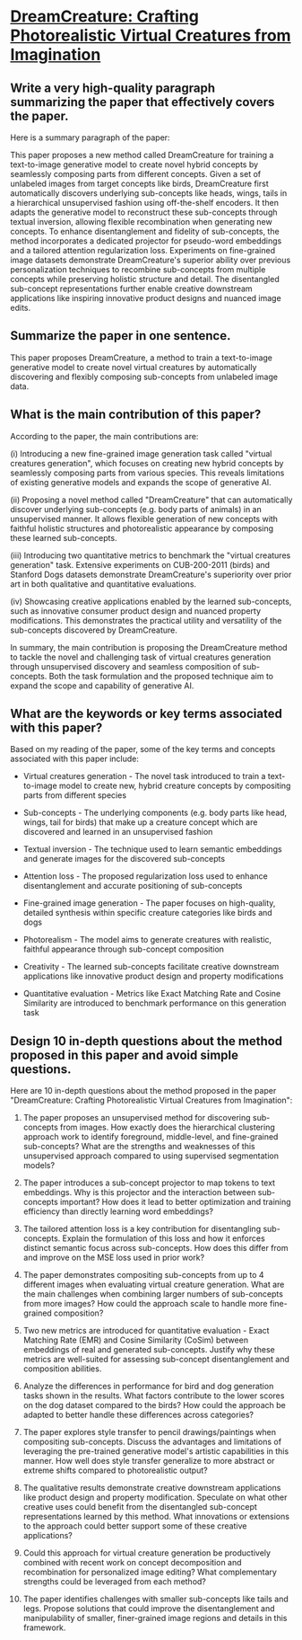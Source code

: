 # [DreamCreature: Crafting Photorealistic Virtual Creatures from   Imagination](https://arxiv.org/abs/2311.15477)

## Write a very high-quality paragraph summarizing the paper that effectively covers the paper.

 Here is a summary paragraph of the paper:

This paper proposes a new method called DreamCreature for training a text-to-image generative model to create novel hybrid concepts by seamlessly composing parts from different concepts. Given a set of unlabeled images from target concepts like birds, DreamCreature first automatically discovers underlying sub-concepts like heads, wings, tails in a hierarchical unsupervised fashion using off-the-shelf encoders. It then adapts the generative model to reconstruct these sub-concepts through textual inversion, allowing flexible recombination when generating new concepts. To enhance disentanglement and fidelity of sub-concepts, the method incorporates a dedicated projector for pseudo-word embeddings and a tailored attention regularization loss. Experiments on fine-grained image datasets demonstrate DreamCreature's superior ability over previous personalization techniques to recombine sub-concepts from multiple concepts while preserving holistic structure and detail. The disentangled sub-concept representations further enable creative downstream applications like inspiring innovative product designs and nuanced image edits.


## Summarize the paper in one sentence.

 This paper proposes DreamCreature, a method to train a text-to-image generative model to create novel virtual creatures by automatically discovering and flexibly composing sub-concepts from unlabeled image data.


## What is the main contribution of this paper?

 According to the paper, the main contributions are:

(i) Introducing a new fine-grained image generation task called "virtual creatures generation", which focuses on creating new hybrid concepts by seamlessly composing parts from various species. This reveals limitations of existing generative models and expands the scope of generative AI.

(ii) Proposing a novel method called "DreamCreature" that can automatically discover underlying sub-concepts (e.g. body parts of animals) in an unsupervised manner. It allows flexible generation of new concepts with faithful holistic structures and photorealistic appearance by composing these learned sub-concepts. 

(iii) Introducing two quantitative metrics to benchmark the "virtual creatures generation" task. Extensive experiments on CUB-200-2011 (birds) and Stanford Dogs datasets demonstrate DreamCreature's superiority over prior art in both qualitative and quantitative evaluations.

(iv) Showcasing creative applications enabled by the learned sub-concepts, such as innovative consumer product design and nuanced property modifications. This demonstrates the practical utility and versatility of the sub-concepts discovered by DreamCreature.

In summary, the main contribution is proposing the DreamCreature method to tackle the novel and challenging task of virtual creatures generation through unsupervised discovery and seamless composition of sub-concepts. Both the task formulation and the proposed technique aim to expand the scope and capability of generative AI.


## What are the keywords or key terms associated with this paper?

 Based on my reading of the paper, some of the key terms and concepts associated with this paper include:

- Virtual creatures generation - The novel task introduced to train a text-to-image model to create new, hybrid creature concepts by compositing parts from different species

- Sub-concepts - The underlying components (e.g. body parts like head, wings, tail for birds) that make up a creature concept which are discovered and learned in an unsupervised fashion

- Textual inversion - The technique used to learn semantic embeddings and generate images for the discovered sub-concepts 

- Attention loss - The proposed regularization loss used to enhance disentanglement and accurate positioning of sub-concepts

- Fine-grained image generation - The paper focuses on high-quality, detailed synthesis within specific creature categories like birds and dogs

- Photorealism - The model aims to generate creatures with realistic, faithful appearance through sub-concept composition 

- Creativity - The learned sub-concepts facilitate creative downstream applications like innovative product design and property modifications

- Quantitative evaluation - Metrics like Exact Matching Rate and Cosine Similarity are introduced to benchmark performance on this generation task


## Design 10 in-depth questions about the method proposed in this paper and avoid simple questions.

 Here are 10 in-depth questions about the method proposed in the paper "DreamCreature: Crafting Photorealistic Virtual Creatures from Imagination":

1. The paper proposes an unsupervised method for discovering sub-concepts from images. How exactly does the hierarchical clustering approach work to identify foreground, middle-level, and fine-grained sub-concepts? What are the strengths and weaknesses of this unsupervised approach compared to using supervised segmentation models?

2. The paper introduces a sub-concept projector to map tokens to text embeddings. Why is this projector and the interaction between sub-concepts important? How does it lead to better optimization and training efficiency than directly learning word embeddings? 

3. The tailored attention loss is a key contribution for disentangling sub-concepts. Explain the formulation of this loss and how it enforces distinct semantic focus across sub-concepts. How does this differ from and improve on the MSE loss used in prior work?

4. The paper demonstrates compositing sub-concepts from up to 4 different images when evaluating virtual creature generation. What are the main challenges when combining larger numbers of sub-concepts from more images? How could the approach scale to handle more fine-grained composition?

5. Two new metrics are introduced for quantitative evaluation - Exact Matching Rate (EMR) and Cosine Similarity (CoSim) between embeddings of real and generated sub-concepts. Justify why these metrics are well-suited for assessing sub-concept disentanglement and composition abilities.

6. Analyze the differences in performance for bird and dog generation tasks shown in the results. What factors contribute to the lower scores on the dog dataset compared to the birds? How could the approach be adapted to better handle these differences across categories?

7. The paper explores style transfer to pencil drawings/paintings when compositing sub-concepts. Discuss the advantages and limitations of leveraging the pre-trained generative model's artistic capabilities in this manner. How well does style transfer generalize to more abstract or extreme shifts compared to photorealistic output?

8. The qualitative results demonstrate creative downstream applications like product design and property modification. Speculate on what other creative uses could benefit from the disentangled sub-concept representations learned by this method. What innovations or extensions to the approach could better support some of these creative applications?

9. Could this approach for virtual creature generation be productively combined with recent work on concept decomposition and recombination for personalized image editing? What complementary strengths could be leveraged from each method?  

10. The paper identifies challenges with smaller sub-concepts like tails and legs. Propose solutions that could improve the disentanglement and manipulability of smaller, finer-grained image regions and details in this framework.
